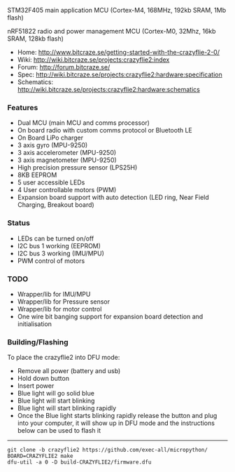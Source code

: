 STM32F405 main application MCU (Cortex-M4, 168MHz, 192kb SRAM, 1Mb flash)

nRF51822 radio and power management MCU (Cortex-M0, 32Mhz, 16kb SRAM, 128kb flash)

* Home: http://www.bitcraze.se/getting-started-with-the-crazyflie-2-0/
* Wiki: http://wiki.bitcraze.se/projects:crazyflie2:index
* Forum: http://forum.bitcraze.se/
* Spec: http://wiki.bitcraze.se/projects:crazyflie2:hardware:specification
* Schematics: http://wiki.bitcraze.se/projects:crazyflie2:hardware:schematics

### Features ###
 * Dual MCU (main MCU and comms processor)
 * On board radio with custom comms protocol or Bluetooth LE
 * On Board LiPo charger
 * 3 axis gyro (MPU-9250)
 * 3 axis accelerometer (MPU-9250)
 * 3 axis magnetometer (MPU-9250)
 * High precision pressure sensor (LPS25H)
 * 8KB EEPROM
 * 5 user accessible LEDs
 * 4 User controllable motors (PWM)
 * Expansion board support with auto detection (LED ring, Near Field Charging, Breakout board)

### Status ###
 * LEDs can be turned on/off
 * I2C bus 1 working (EEPROM)
 * I2C bus 3 working (IMU/MPU)
 * PWM control of motors

### TODO ###
 * Wrapper/lib for IMU/MPU
 * Wrapper/lib for Pressure sensor
 * Wrapper/lib for motor control
 * One wire bit banging support for expansion board detection and initialisation

### Building/Flashing ###
To place the crazyflie2 into DFU mode:

 * Remove all power (battery and usb)
 * Hold down button
 * Insert power
 * Blue light will go solid blue
 * Blue light will start blinking
 * Blue light will start blinking rapidly
 * Once the Blue light starts blinking rapidly release the button and plug into your computer, it will show up in DFU mode and the instructions below can be used to flash it

---
    git clone -b crazyflie2 https://github.com/exec-all/micropython/
    BOARD=CRAZYFLIE2 make
    dfu-util -a 0 -D build-CRAZYFLIE2/firmware.dfu